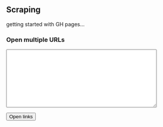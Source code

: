 ## Scraping
getting started with GH pages…

### Open multiple URLs
<textarea id="urls-box" rows="10" style="font-family:Arial; width: 80%; white-space: nowrap"></textarea>
<button id="open-button">Open links</button>

<script src="index.js"></script>
